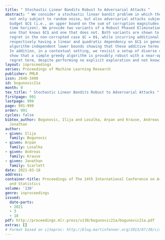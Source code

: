 ```yaml
---
title: " Stochastic Linear Bandits Robust to Adversarial Attacks "
abstract: " We consider a stochastic linear bandit problem in which the rewards are
  not only subject to random noise, but also adversarial attacks subject to a suitable
  budget $C$ (i.e., an upper bound on the sum of corruption magnitudes across the
  time horizon). We provide two variants of a Robust Phased Elimination algorithm,
  one that knows $C$ and one that does not. Both variants are shown to attain near-optimal
  regret in the non-corrupted case $C = 0$, while incurring additional additive terms
  respectively having a linear and quadratic dependency on $C$ in general. We present
  algorithm-independent lower bounds showing that these additive terms are near-optimal.
  In addition, in a contextual setting, we revisit a setup of diverse contexts, and
  show that a simple greedy algorithm is provably robust with a near-optimal additive
  regret term, despite performing no explicit exploration and not knowing $C$. "
layout: inproceedings
series: Proceedings of Machine Learning Research
publisher: PMLR
issn: 2640-3498
id: bogunovic21a
month: 0
tex_title: " Stochastic Linear Bandits Robust to Adversarial Attacks "
firstpage: 991
lastpage: 999
page: 991-999
order: 991
cycles: false
bibtex_author: Bogunovic, Ilija and Losalka, Arpan and Krause, Andreas and Scarlett,
  Jonathan
author:
- given: Ilija
  family: Bogunovic
- given: Arpan
  family: Losalka
- given: Andreas
  family: Krause
- given: Jonathan
  family: Scarlett
date: 2021-03-18
address: 
container-title: Proceedings of The 24th International Conference on Artificial Intelligence
  and Statistics
volume: '130'
genre: inproceedings
issued:
  date-parts:
  - 2021
  - 3
  - 18
pdf: http://proceedings.mlr.press/v130/bogunovic21a/bogunovic21a.pdf
extras: []
# Format based on citeproc: http://blog.martinfenner.org/2013/07/30/citeproc-yaml-for-bibliographies/
---
```

